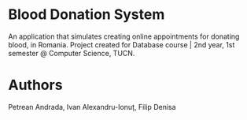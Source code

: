 # Blood Donation System

An application that simulates creating online appointments for donating blood, in Romania.
Project created for Database course | 2nd year, 1st semester @ Computer Science, TUCN.

# Authors
Petrean Andrada, Ivan Alexandru-Ionuț, Filip Denisa
